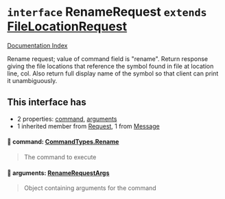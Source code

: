 # `interface` RenameRequest `extends` [FileLocationRequest](../interface.FileLocationRequest/README.md)

[Documentation Index](../README.md)

Rename request; value of command field is "rename". Return
response giving the file locations that reference the symbol
found in file at location line, col. Also return full display
name of the symbol so that client can print it unambiguously.

## This interface has

- 2 properties:
[command](#-command-commandtypesrename),
[arguments](#-arguments-renamerequestargs)
- 1 inherited member from [Request](../interface.Request/README.md), 1 from [Message](../interface.Message/README.md)


#### 📄 command: [CommandTypes.Rename](../enum.CommandTypes/README.md#rename--rename)

> The command to execute



#### 📄 arguments: [RenameRequestArgs](../interface.RenameRequestArgs/README.md)

> Object containing arguments for the command



